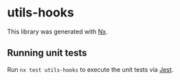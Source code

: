 # utils-hooks

This library was generated with [Nx](https://nx.dev).

## Running unit tests

Run `nx test utils-hooks` to execute the unit tests via [Jest](https://jestjs.io).
